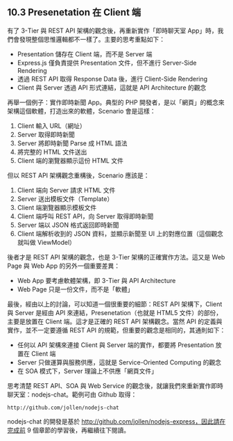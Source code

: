 ## 10.3 Presenetation 在 Client 端

有了 3-Tier 與 REST API 架構的觀念後，再重新實作「即時聊天室 App」時，我們會發現整個思惟邏輯都不一樣了。主要的思考重點如下：

- Presentation 儲存在 Client 端，而不是 Server 端
- Express.js 僅負責提供 Presentation 文件，但不進行 Server-Side Rendering
- 透過 REST API 取得 Response Data 後，進行 Client-Side Rendering
- Client 與 Server 透過 API 形式連結，這就是 API Architecture 的觀念

再舉一個例子：實作即時新聞 App。典型的 PHP 開發者，是以「網頁」的概念來架構這個軟體，打造出來的軟體，Scenario 會是這樣：

1. Client 輸入 URL（網址）
2. Server 取得即時新聞
3. Server 將即時新聞 Parse 成 HTML 語法
4. 將完整的 HTML 文件送出
5. Client 端的瀏覽器顯示這份 HTML 文件

但以 REST API 架構觀念重構後，Scenario 應該是：

1. Client 端向 Server 請求 HTML 文件
2. Server 送出模板文件（Template）
3. Client 端瀏覽器顯示模板文件
4. Client 端呼叫 REST API，向 Server 取得即時新聞
5. Server 端以 JSON 格式返回即時新聞
6. Client 端解析收到的 JSON 資料，並顯示新聞至 UI 上的對應位置（這個觀念就叫做 ViewModel）

後者才是 REST API 架構的觀念，也是 3-Tier 架構的正確實作方法。這又是 Web Page 與 Web App 的另外一個重要差異：

- Web App 要考慮軟體架構，即 3-Tier 與 API Architecture
- Web Page 只是一份文件，而不是「軟體」

最後，經由以上的討論，可以知道一個很重要的細節：REST API 架構下，Client 與 Server 是經由 API 來連結，Presenetation（也就是 HTML5 文件）的部份，主要是放置在 Client 端。這才是正確的 REST API 架構觀念。當然 API 的定義與實作，並不一定要遵循 REST API 的規範，但重要的觀念是相同的，其通則如下：

- 任何以 API 架構來連接 Client 與 Server 端的實作，都要將 Presentation 放置在 Client 端
- Server 只做運算與服務供應，這就是 Service-Oriented Computing 的觀念
- 在 SOA 模式下，Server 理論上不供應「網頁文件」

思考清楚 REST API、SOA 與 Web Service 的觀念後，就讓我們來重新實作即時聊天室：nodejs-chat。範例可由 Github 取得：

	http://github.com/jollen/nodejs-chat

nodejs-chat 的開發是基於 http://github.com/jollen/nodejs-express，因此請在完成前 9 個章節的學習後，再繼續往下閱讀。